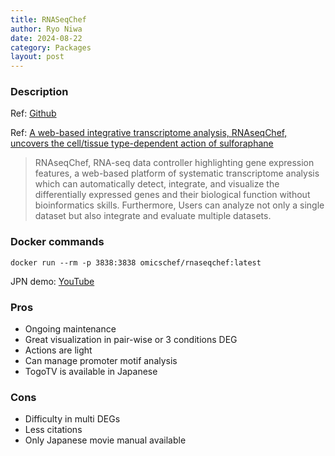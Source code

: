 ```yaml
---
title: RNASeqChef
author: Ryo Niwa
date: 2024-08-22
category: Packages
layout: post
---
```


### Description
Ref: [Github](https://github.com/Kan-E/RNAseqChef/wiki)

Ref: [A web-based integrative transcriptome analysis, RNAseqChef, uncovers the cell/tissue type-dependent action of sulforaphane](https://doi.org/10.1016/j.jbc.2023.104810)

> RNAseqChef, RNA-seq data controller highlighting gene expression features, a web-based platform of systematic transcriptome analysis which can automatically detect, integrate, and visualize the differentially expressed genes and their biological function without bioinformatics skills. Furthermore, Users can analyze not only a single dataset but also integrate and evaluate multiple datasets.

### Docker commands

```bash=
docker run --rm -p 3838:3838 omicschef/rnaseqchef:latest
```

JPN demo: [YouTube](https://www.youtube.com/watch?v=W4XJc1WAcMU)

### Pros

- Ongoing maintenance
- Great visualization in pair-wise or 3 conditions DEG
- Actions are light
- Can manage promoter motif analysis
- TogoTV is available in Japanese

### Cons

- Difficulty in multi DEGs
- Less citations
- Only Japanese movie manual available